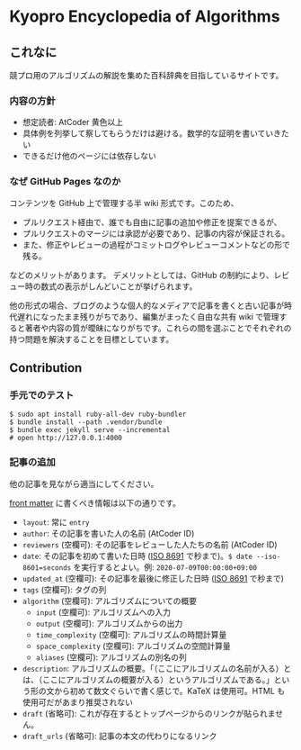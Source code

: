 # Kyopro Encyclopedia of Algorithms

## これなに

競プロ用のアルゴリズムの解説を集めた百科辞典を目指しているサイトです。

### 内容の方針

-   想定読者: AtCoder 黄色以上
-   具体例を列挙して察してもらうだけは避ける。数学的な証明を書いていきたい
-   できるだけ他のページには依存しない

### なぜ GitHub Pages なのか

コンテンツを GitHub 上で管理する半 wiki 形式です。このため、

-   プルリクエスト経由で、誰でも自由に記事の追加や修正を提案できるが、
-   プルリクエストのマージには承認が必要であり、記事の内容が保証される。
-   また、修正やレビューの過程がコミットログやレビューコメントなどの形で残る。

などのメリットがあります。
デメリットとしては、GitHub の制約により、レビュー時の数式の表示がしんどいことが挙げられます。

他の形式の場合、ブログのような個人的なメディアで記事を書くと古い記事が時代遅れになったまま残りがちであり、編集がまったく自由な共有 wiki で管理すると著者や内容の質が曖昧になりがちです。これらの間を選ぶことでそれぞれの持つ問題を解決することを目標としています。

## Contribution

### 手元でのテスト

``` console
$ sudo apt install ruby-all-dev ruby-bundler
$ bundle install --path .vendor/bundle
$ bundle exec jekyll serve --incremental
# open http://127.0.0.1:4000
```

### 記事の追加

他の記事を見ながら適当にしてください。

[front matter](http://jekyllrb-ja.github.io/docs/front-matter/) に書くべき情報は以下の通りです。

-   `layout`: 常に `entry`
-   `author`: その記事を書いた人の名前 (AtCoder ID)
-   `reviewers` (空欄可): その記事をレビューした人たちの名前 (AtCoder ID)
-   `date`: その記事を初めて書いた日時 ([ISO 8691](https://ja.wikipedia.org/wiki/ISO_8601) で秒まで)。`$ date --iso-8601=seconds` を実行するとよい。例: `2020-07-09T00:00:00+09:00`
-   `updated_at` (空欄可): その記事を最後に修正した日時 ([ISO 8691](https://ja.wikipedia.org/wiki/ISO_8601) で秒まで)
-   `tags` (空欄可): タグの列
-   `algorithm` (空欄可): アルゴリズムについての概要
    -   `input` (空欄可): アルゴリズムへの入力
    -   `output` (空欄可): アルゴリズムからの出力
    -   `time_complexity` (空欄可): アルゴリズムの時間計算量
    -   `space_complexity` (空欄可): アルゴリズムの空間計算量
    -   `aliases` (空欄可): アルゴリズムの別名の列
-   `description`: アルゴリズムの概要。「（ここにアルゴリズムの名前が入る）とは、（ここにアルゴリズムの概要が入る）というアルゴリズムである。」という形の文から初めて数文ぐらいで書く感じで。KaTeX は使用可。HTML も使用可だがあまり推奨されない
-   `draft` (省略可): これが存在するとトップページからのリンクが貼られません。
-   `draft_urls` (省略可): 記事の本文の代わりになるリンク
